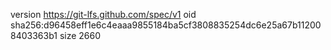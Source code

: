 version https://git-lfs.github.com/spec/v1
oid sha256:d96458eff1e6c4eaaa9855184ba5cf3808835254dc6e25a67b112008403363b1
size 2660
